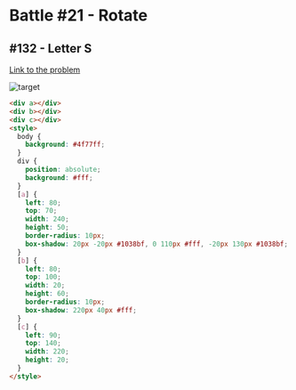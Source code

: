 # Battle #21 - Rotate

## #132 - Letter S

[Link to the problem](https://cssbattle.dev/play/132)

![target](https://cssbattle.dev/targets/132.png)


```html
<div a></div>
<div b></div>
<div c></div>
<style>
  body {
    background: #4f77ff;
  }
  div {
    position: absolute;
    background: #fff;
  }
  [a] {
    left: 80;
    top: 70;
    width: 240;
    height: 50;
    border-radius: 10px;
    box-shadow: 20px -20px #1038bf, 0 110px #fff, -20px 130px #1038bf;
  }
  [b] {
    left: 80;
    top: 100;
    width: 20;
    height: 60;
    border-radius: 10px;
    box-shadow: 220px 40px #fff;
  }
  [c] {
    left: 90;
    top: 140;
    width: 220;
    height: 20;
  }
</style>
```
